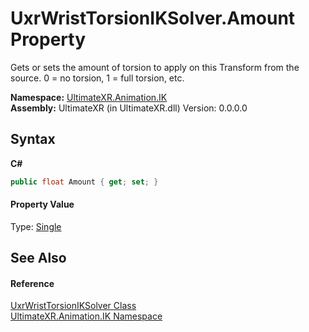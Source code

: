 # UxrWristTorsionIKSolver.Amount Property 
 

Gets or sets the amount of torsion to apply on this Transform from the source. 0 = no torsion, 1 = full torsion, etc.

**Namespace:**&nbsp;<a href="N_UltimateXR_Animation_IK">UltimateXR.Animation.IK</a><br />**Assembly:**&nbsp;UltimateXR (in UltimateXR.dll) Version: 0.0.0.0

## Syntax

**C#**<br />
``` C#
public float Amount { get; set; }
```


#### Property Value
Type: <a href="https://docs.microsoft.com/dotnet/api/system.single" target="_blank" rel="noopener noreferrer">Single</a>

## See Also


#### Reference
<a href="T_UltimateXR_Animation_IK_UxrWristTorsionIKSolver">UxrWristTorsionIKSolver Class</a><br /><a href="N_UltimateXR_Animation_IK">UltimateXR.Animation.IK Namespace</a><br />